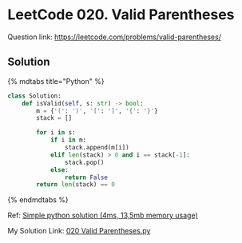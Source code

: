 
# LeetCode 020. Valid Parentheses

Question link: <https://leetcode.com/problems/valid-parentheses/>  

## Solution

{% mdtabs title="Python" %}  

```python
class Solution:
    def isValid(self, s: str) -> bool:
        m = {'(': ')', '[': ']', '{': '}'}
        stack = []

        for i in s:
            if i in m:
                stack.append(m[i])
            elif len(stack) > 0 and i == stack[-1]:
                stack.pop()
            else:
                return False
        return len(stack) == 0
```

{% endmdtabs %}  

Ref: [Simple python solution (4ms, 13,5mb memory usage)](https://leetcode.com/problems/valid-parentheses/discuss/1344275/Simple-python-solution-(4ms-135mb-memory-usage))  

My Solution Link: [020 Valid Parentheses.py](https://github.com/shdennlin/leetcode/blob/main/content/.solution_record/python3/020_Valid_Parentheses.py)  
